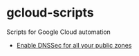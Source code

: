 # gcloud-scripts
Scripts for Google Cloud automation

* [Enable DNSSec for all your public zones](enable-dnssec.sh)
